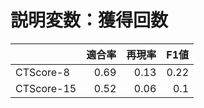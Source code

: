 # 説明変数：獲得回数
| | 適合率 | 再現率 | F1値 |
| :-- | --: | --: | --: |
| CTScore-8 | 0.69 | 0.13 | 0.22 |
| CTScore-15 | 0.52 | 0.06 | 0.1 |

